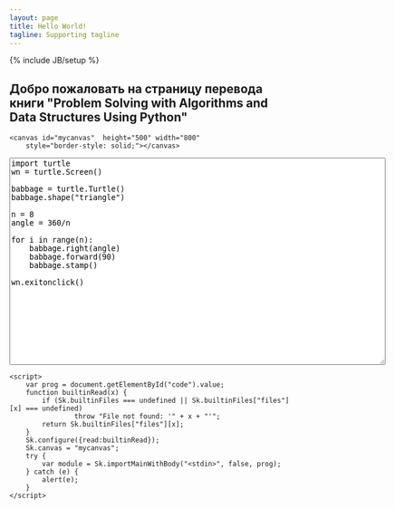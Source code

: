 ```yaml
---
layout: page
title: Hello World!
tagline: Supporting tagline
---
```

{% include JB/setup %}

## Добро пожаловать на страницу перевода книги "Problem Solving with Algorithms and Data Structures Using Python"
    <canvas id="mycanvas"  height="500" width="800"
        style="border-style: solid;"></canvas>

<textarea id="code" rows="24" cols="80">
import turtle
wn = turtle.Screen()

babbage = turtle.Turtle()
babbage.shape("triangle")

n = 8
angle = 360/n

for i in range(n):
    babbage.right(angle)
    babbage.forward(90)
    babbage.stamp()

wn.exitonclick()
</textarea>
    <script>
        var prog = document.getElementById("code").value;
        function builtinRead(x) {
            if (Sk.builtinFiles === undefined || Sk.builtinFiles["files"][x] === undefined)
                    throw "File not found: '" + x + "'";
            return Sk.builtinFiles["files"][x];
        }
        Sk.configure({read:builtinRead});
        Sk.canvas = "mycanvas";
        try {
            var module = Sk.importMainWithBody("<stdin>", false, prog);
        } catch (e) {
            alert(e);
        }
    </script>
